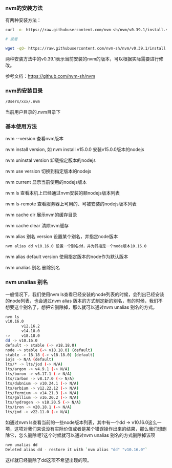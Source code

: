 ### nvm的安装方法

有两种安装方法：

```bash
curl -o- https://raw.githubusercontent.com/nvm-sh/nvm/v0.39.1/install.sh | bash

# 或者

wget -qO- https://raw.githubusercontent.com/nvm-sh/nvm/v0.39.1/install.sh | bash
```

两种安装方法中的v0.39.1表示当前安装的nvm的版本，可以根据实际需要进行修改。

参考文档：https://github.com/nvm-sh/nvm

### nvm的安装目录

```bash
/Users/xxx/.nvm
```

当前用户目录的.nvm目录下

### 基本使用方法

nvm --version  查看nvm版本

nvm install version, 如 nvm install v15.0.0  安装v15.0.0版本的nodejs

nvm uninstal version  卸载指定版本的nodejs

nvm use version 切换到指定版本的nodejs

nvm current 显示当前使用的nodejs版本

nvm ls 查看本机上已经通过nvm安装的额nodejs版本列表

nvm ls-remote 查看服务器上可用的、可被安装的nodejs版本列表

nvm cache dir 展示nvm的缓存目录

nvm cache clear 清除nvm缓存

nvm alias 别名 version 设置某个别名，并指定node版本

```bash
nvm alias dd v10.16.0 设置一个别名dd，并为其指定一个node版本10.16.0
```

nvm alias default version 使用指定版本的node作为默认版本

nvm unalias 别名 删除别名

### nvm unalias 别名

一般情况下，我们使用nvm ls查看已经安装的node列表的时候，会列出已经安装的node列表，也会通过nvm alias 版本的方式制定新的别名，有的时候，我们不想要这个别名了，想把它删除掉，那么就可以通过nvm unalias 别名的方式。


```bash
nvm ls
v10.16.0
       v12.16.2
       v14.18.0
->     v18.18.0
dd -> v10.16.0
default -> stable (-> v18.18.0)
node -> stable (-> v18.18.0) (default)
stable -> 18.18 (-> v18.18.0) (default)
iojs -> N/A (default)
lts/* -> lts/jod (-> N/A)
lts/argon -> v4.9.1 (-> N/A)
lts/boron -> v6.17.1 (-> N/A)
lts/carbon -> v8.17.0 (-> N/A)
lts/dubnium -> v10.24.1 (-> N/A)
lts/erbium -> v12.22.12 (-> N/A)
lts/fermium -> v14.21.3 (-> N/A)
lts/gallium -> v16.20.2 (-> N/A)
lts/hydrogen -> v18.20.5 (-> N/A)
lts/iron -> v20.18.1 (-> N/A)
lts/jod -> v22.11.0 (-> N/A)
```
如通过nvm ls查看当前的一些node版本列表，其中有一个dd -> v10.16.0这么一项，这项对我们来说没有实际价值或者是某个错误操作出来的结果，那么我们想删除它，怎么删除呢?这个时候就可以通过nvm unalias 别名的方式删除掉该项

```bash
nvm unalias dd
Deleted alias dd - restore it with `nvm alias "dd" "v10.16.0"`
```

这样就已经删除了dd这项不希望出现的项。